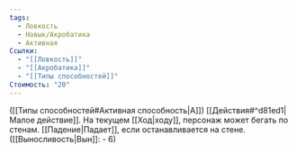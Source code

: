 ```yaml
---
tags:
  - Ловкость
  - Навык/Акробатика
  - Активная
Ссылки:
  - "[[Ловкость]]"
  - "[[Акробатика]]"
  - "[[Типы способностей]]"
Стоимость: "20"
---
```

([[Типы способностей#Активная способность|А]]) [[Действия#^d81ed1|Малое действие]]. На текущем [[Ход|ходу]], персонаж может бегать по стенам. [[Падение|Падает]], если останавливается на стене. ([[Выносливость|Вын]]: - 6)